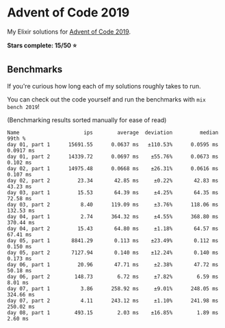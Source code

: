 # Advent of Code 2019

My Elixir solutions for [Advent of Code 2019](https://adventofcode.com/2019).

**Stars complete: 15/50 :star:**

## Benchmarks

If you're curious how long each of my solutions roughly takes to run.

You can check out the code yourself and run the benchmarks with `mix bench 2019`!

(Benchmarking results sorted manually for ease of read)

```
Name                     ips        average  deviation         median         99th %
day 01, part 1      15691.55      0.0637 ms   ±110.53%      0.0595 ms      0.0917 ms
day 01, part 2      14339.72      0.0697 ms    ±55.76%      0.0673 ms       0.102 ms
day 02, part 1      14975.48      0.0668 ms    ±26.31%      0.0616 ms       0.107 ms
day 02, part 2         23.34       42.85 ms     ±0.22%       42.83 ms       43.23 ms
day 03, part 1         15.53       64.39 ms     ±4.25%       64.35 ms       72.58 ms
day 03, part 2          8.40      119.09 ms     ±3.76%      118.06 ms      132.53 ms
day 04, part 1          2.74      364.32 ms     ±4.55%      368.80 ms      370.44 ms
day 04, part 2         15.43       64.80 ms     ±1.18%       64.57 ms       67.41 ms
day 05, part 1       8841.29       0.113 ms    ±23.49%       0.112 ms       0.150 ms
day 05, part 2       7127.94       0.140 ms    ±12.24%       0.140 ms       0.173 ms
day 06, part 1         20.96       47.71 ms     ±2.38%       47.72 ms       50.18 ms
day 06, part 2        148.73        6.72 ms     ±7.82%        6.59 ms        8.01 ms
day 07, part 1          3.86      258.92 ms     ±9.01%      248.05 ms      324.66 ms
day 07, part 2          4.11      243.12 ms     ±1.10%      241.98 ms      250.02 ms
day 08, part 1        493.15        2.03 ms    ±16.85%        1.89 ms        2.60 ms
```
